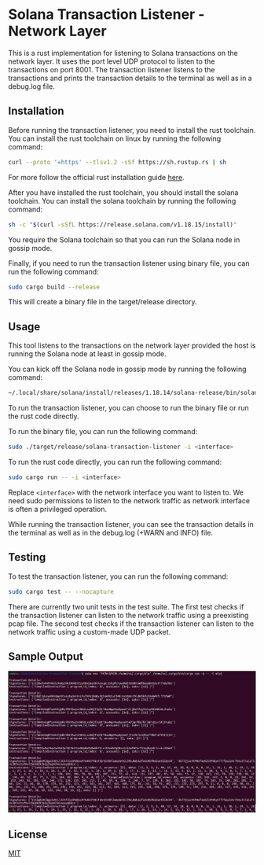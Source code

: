 # Solana Transaction Listener - Network Layer

This is a rust implementation for listening to Solana transactions on the network layer. It uses the port level UDP protocol to listen to the transactions on port 8001. The transaction listener listens to the transactions and prints the transaction details to the terminal as well as in a debug.log file.

## Installation

Before running the transaction listener, you need to install the rust toolchain. You can install the rust toolchain on linux by running the following command:

```bash
curl --proto '=https' --tlsv1.2 -sSf https://sh.rustup.rs | sh
```

For more follow the official rust installation guide [here](https://www.rust-lang.org/tools/install).

After you have installed the rust toolchain, you should install the solana toolchain. You can install the solana toolchain by running the following command:

```bash
sh -c "$(curl -sSfL https://release.solana.com/v1.18.15/install)"

```

You require the Solana toolchain so that you can run the Solana node in gossip mode.

Finally, if you need to run the transaction listener using binary file, you can run the following command:

```bash
sudo cargo build --release
```

This will create a binary file in the target/release directory.

## Usage

This tool listens to the transactions on the network layer provided the host is running the Solana node at least in gossip mode.

You can kick off the Solana node in gossip mode by running the following command:

```bash
~/.local/share/solana/install/releases/1.18.14/solana-release/bin/solana-gossip spy --entrypoint entrypoint.devnet.solana.com:8001
```

To run the transaction listener, you can choose to run the binary file or run the rust code directly.

To run the binary file, you can run the following command:

```bash
sudo ./target/release/solana-transaction-listener -i <interface>
```

To run the rust code directly, you can run the following command:

```bash
sudo cargo run -- -i <interface>
```

Replace `<interface>` with the network interface you want to listen to. We need sudo permissions to listen to the network traffic as network interface is often a privileged operation.

While running the transaction listener, you can see the transaction details in the terminal as well as in the debug.log (+WARN and INFO) file.

## Testing

To test the transaction listener, you can run the following command:

```bash
sudo cargo test -- --nocapture
```

There are currently two unit tests in the test suite. The first test checks if the transaction listener can listen to the network traffic using a preexisting pcap file. The second test checks if the transaction listener can listen to the network traffic using a custom-made UDP packet.

## Sample Output

![](./static/screenshot.png)

## License

[MIT](https://choosealicense.com/licenses/mit/)
